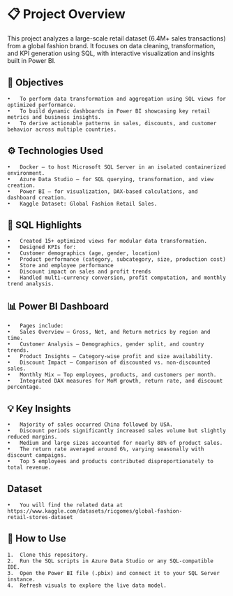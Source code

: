 # 📋 Project Overview 

This project analyzes a large-scale retail dataset (6.4M+ sales transactions) from a global fashion brand.
It focuses on data cleaning, transformation, and KPI generation using SQL, with interactive visualization and insights built in Power BI.

## 🎯 Objectives
	•	To perform data transformation and aggregation using SQL views for optimized performance.
	•	To build dynamic dashboards in Power BI showcasing key retail metrics and business insights.
	•   To derive actionable patterns in sales, discounts, and customer behavior across multiple countries.

## ⚙️ Technologies Used
	•	Docker – to host Microsoft SQL Server in an isolated containerized environment.
	•	Azure Data Studio – for SQL querying, transformation, and view creation.
	•	Power BI – for visualization, DAX-based calculations, and dashboard creation.
	•	Kaggle Dataset: Global Fashion Retail Sales.

## 🧱 SQL Highlights
	•	Created 15+ optimized views for modular data transformation.
	•	Designed KPIs for:
	•	Customer demographics (age, gender, location)
	•	Product performance (category, subcategory, size, production cost)
	•	Store and employee performance
	•	Discount impact on sales and profit trends
	•	Handled multi-currency conversion, profit computation, and monthly trend analysis.

## 📊 Power BI Dashboard
	•	Pages include:
	•	Sales Overview – Gross, Net, and Return metrics by region and time.
	•	Customer Analysis – Demographics, gender split, and country trends.
	•	Product Insights – Category-wise profit and size availability.
	•	Discount Impact – Comparison of discounted vs. non-discounted sales.
	•	Monthly Mix – Top employees, products, and customers per month.
	•	Integrated DAX measures for MoM growth, return rate, and discount percentage.

## 💡 Key Insights
	•	Majority of sales occurred China followed by USA.
	•	Discount periods significantly increased sales volume but slightly reduced margins.
	•	Medium and large sizes accounted for nearly 88% of product sales.
	•	The return rate averaged around 6%, varying seasonally with discount campaigns.
	•	Top 5 employees and products contributed disproportionately to total revenue.

## Dataset
    •   You will find the related data at https://www.kaggle.com/datasets/ricgomes/global-fashion-          retail-stores-dataset

## 🚀 How to Use
	1.	Clone this repository.
	2.	Run the SQL scripts in Azure Data Studio or any SQL-compatible IDE.
	3.	Open the Power BI file (.pbix) and connect it to your SQL Server instance.
	4.	Refresh visuals to explore the live data model.
